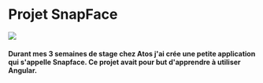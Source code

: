 # Projet SnapFace

![](https://user-images.githubusercontent.com/93198283/165306961-0e1c7ee7-d191-4899-906f-9c905cd7b6bd.jpg)

#### Durant mes 3 semaines de stage chez Atos j'ai crée une petite application qui s'appelle Snapface. Ce projet avait pour but d'apprendre à utiliser Angular. 

